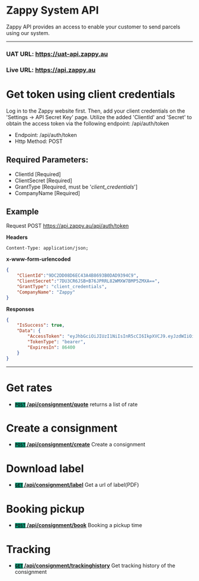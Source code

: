 # Zappy System API

Zappy API provides an access to enable your customer to send parcels using our system.

***

### UAT URL: https://uat-api.zappy.au
### Live URL: https://api.zappy.au  

# Get token using client credentials
Log in to the Zappy website first. Then, add your client credentials on the 'Settings -> API Secret Key' page. 
Utilize the added 'ClientId' and 'Secret' to obtain the access token via the following endpoint: /api/auth/token 

- Endpoint: /api/auth/token
- Http Method: POST

## Required Parameters:
- ClientId [Required]
- ClientSecret [Required]
- GrantType [Required, must be '*client_credentials*']
- CompanyName [Required]
  
## Example
Request 
POST https://api.zappy.au/api/auth/token

**Headers**
```
Content-Type: application/json;
```

**x-www-form-urlencoded**
``` json
{
    "ClientId":"9DC2DD08D6EC43A4B8693B0DAD9394C9",
    "ClientSecret":"7DU3CR6JSB+B76JPRRL82WMXW7BMP5ZMXA==",
    "GrantType": "client_credentials",
    "CompanyName": "Zappy"
}
```

**Responses**
``` json
{
    "IsSuccess": true,
    "Data": {
        "AccessToken": "eyJhbGciOiJIUzI1NiIsInR5cCI6IkpXVCJ9.eyJzdWIiOiIxZjYxNWM0OC0yMWIxLTQyOWUtYWZlNy1iNDljYjNkZDllY2IiLCJuYW1lIjoiSVQgVGVzdCIsImVtYWlsIjoidGVzdEBzaGlwemFwcHkuY29tIiwicGhvbmVfbnVtYmVyIjoiMDAwMDAwMDAiLCJodHRwOi8vc2NoZW1hcy5taWNyb3NvZnQuY29tL3dzLzIwMDgvMDYvaWRlbnRpdHkvY2xhaW1zL3JvbGUiOiJVc2VyIiwidXNlcklkIjoiMDAyZmVhZDQ2ZmIxNDY5YmI1NGJmMjlhNDI0NDM4MmUiLCJjb21wYW55SWQiOiIyIiwiZXhwIjoxNzIxODA0ODE4LCJpYXQiOjE3MjE3MTg0MTgsIm5iZiI6MTcyMTcxODQxOH0.yylbHq8RUMyXoKycvShHKFHRL2XjkKGc5J-T07nUR5w",
        "TokenType": "bearer",
        "ExpiresIn": 86400
    }
}
```

***

# Get rates
- **[<code style="background-color:#009D77">POST</code> /api/consignment/quote](Rate/README.md)** returns a list of rate

# Create a consignment
- **[<code style="background-color:#009D77">POST</code> /api/consignment/create](Consignment/README.md)** Create a consignment

# Download label
- **[<code style="background-color:#009D77">GET</code> /api/consignment/label](Label/README.md)** Get a url of label(PDF)

# Booking pickup
- **[<code style="background-color:#009D77">POST</code> /api/consignment/book](Booking/README.md)** Booking a pickup time

# Tracking
- **[<code style="background-color:#009D77">GET</code> /api/consignment/trackinghistory](Tracking/README.md)** Get tracking history of the consignment
